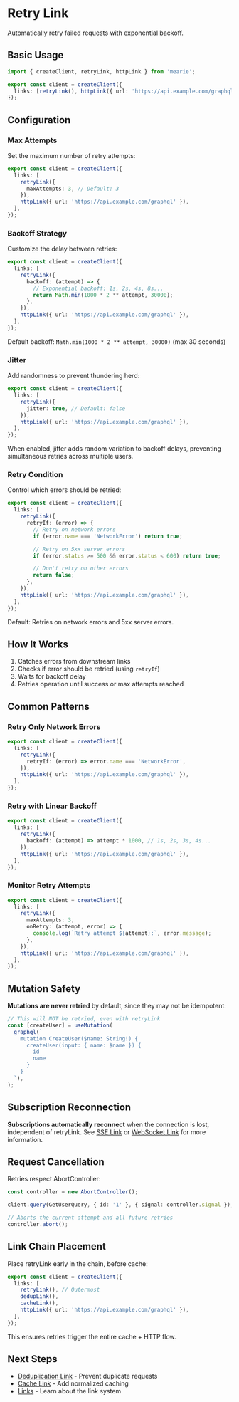 # Retry Link

Automatically retry failed requests with exponential backoff.

## Basic Usage

```typescript
import { createClient, retryLink, httpLink } from 'mearie';

export const client = createClient({
  links: [retryLink(), httpLink({ url: 'https://api.example.com/graphql' })],
});
```

## Configuration

### Max Attempts

Set the maximum number of retry attempts:

```typescript
export const client = createClient({
  links: [
    retryLink({
      maxAttempts: 3, // Default: 3
    }),
    httpLink({ url: 'https://api.example.com/graphql' }),
  ],
});
```

### Backoff Strategy

Customize the delay between retries:

```typescript
export const client = createClient({
  links: [
    retryLink({
      backoff: (attempt) => {
        // Exponential backoff: 1s, 2s, 4s, 8s...
        return Math.min(1000 * 2 ** attempt, 30000);
      },
    }),
    httpLink({ url: 'https://api.example.com/graphql' }),
  ],
});
```

Default backoff: `Math.min(1000 * 2 ** attempt, 30000)` (max 30 seconds)

### Jitter

Add randomness to prevent thundering herd:

```typescript
export const client = createClient({
  links: [
    retryLink({
      jitter: true, // Default: false
    }),
    httpLink({ url: 'https://api.example.com/graphql' }),
  ],
});
```

When enabled, jitter adds random variation to backoff delays, preventing simultaneous retries across multiple users.

### Retry Condition

Control which errors should be retried:

```typescript
export const client = createClient({
  links: [
    retryLink({
      retryIf: (error) => {
        // Retry on network errors
        if (error.name === 'NetworkError') return true;

        // Retry on 5xx server errors
        if (error.status >= 500 && error.status < 600) return true;

        // Don't retry on other errors
        return false;
      },
    }),
    httpLink({ url: 'https://api.example.com/graphql' }),
  ],
});
```

Default: Retries on network errors and 5xx server errors.

## How It Works

1. Catches errors from downstream links
2. Checks if error should be retried (using `retryIf`)
3. Waits for backoff delay
4. Retries operation until success or max attempts reached

## Common Patterns

### Retry Only Network Errors

```typescript
export const client = createClient({
  links: [
    retryLink({
      retryIf: (error) => error.name === 'NetworkError',
    }),
    httpLink({ url: 'https://api.example.com/graphql' }),
  ],
});
```

### Retry with Linear Backoff

```typescript
export const client = createClient({
  links: [
    retryLink({
      backoff: (attempt) => attempt * 1000, // 1s, 2s, 3s, 4s...
    }),
    httpLink({ url: 'https://api.example.com/graphql' }),
  ],
});
```

### Monitor Retry Attempts

```typescript
export const client = createClient({
  links: [
    retryLink({
      maxAttempts: 3,
      onRetry: (attempt, error) => {
        console.log(`Retry attempt ${attempt}:`, error.message);
      },
    }),
    httpLink({ url: 'https://api.example.com/graphql' }),
  ],
});
```

## Mutation Safety

**Mutations are never retried** by default, since they may not be idempotent:

```typescript
// This will NOT be retried, even with retryLink
const [createUser] = useMutation(
  graphql(`
    mutation CreateUser($name: String!) {
      createUser(input: { name: $name }) {
        id
        name
      }
    }
  `),
);
```

## Subscription Reconnection

**Subscriptions automatically reconnect** when the connection is lost, independent of retryLink. See [SSE Link](/links/sse) or [WebSocket Link](/links/ws) for more information.

## Request Cancellation

Retries respect AbortController:

```typescript
const controller = new AbortController();

client.query(GetUserQuery, { id: '1' }, { signal: controller.signal });

// Aborts the current attempt and all future retries
controller.abort();
```

## Link Chain Placement

Place retryLink early in the chain, before cache:

```typescript
export const client = createClient({
  links: [
    retryLink(), // Outermost
    dedupLink(),
    cacheLink(),
    httpLink({ url: 'https://api.example.com/graphql' }),
  ],
});
```

This ensures retries trigger the entire cache + HTTP flow.

## Next Steps

- [Deduplication Link](/links/dedup) - Prevent duplicate requests
- [Cache Link](/links/cache) - Add normalized caching
- [Links](/guides/links) - Learn about the link system
